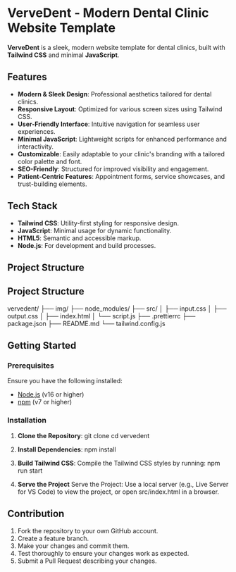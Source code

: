 # VerveDent - Modern Dental Clinic Website Template

**VerveDent** is a sleek, modern website template for dental clinics, built with **Tailwind CSS** and minimal **JavaScript**.


## Features

- **Modern & Sleek Design**: Professional aesthetics tailored for dental clinics.
- **Responsive Layout**: Optimized for various screen sizes using Tailwind CSS.
- **User-Friendly Interface**: Intuitive navigation for seamless user experiences.
- **Minimal JavaScript**: Lightweight scripts for enhanced performance and interactivity.
- **Customizable**: Easily adaptable to your clinic's branding with a tailored color palette and font.
- **SEO-Friendly**: Structured for improved visibility and engagement.
- **Patient-Centric Features**: Appointment forms, service showcases, and trust-building elements.

## Tech Stack

- **Tailwind CSS**: Utility-first styling for responsive design.
- **JavaScript**: Minimal usage for dynamic functionality.
- **HTML5**: Semantic and accessible markup.
- **Node.js**: For development and build processes.

## Project Structure

## Project Structure

vervedent/
├── img/
├── node_modules/
├── src/
│   ├── input.css
│   ├── output.css
│   ├── index.html
│   └── script.js
├── .prettierrc
├── package.json
├── README.md
└── tailwind.config.js

## Getting Started

### Prerequisites

Ensure you have the following installed:

- [Node.js](https://nodejs.org/) (v16 or higher)
- [npm](https://www.npmjs.com/) (v7 or higher)

### Installation

1. **Clone the Repository**:
   git clone <your repo>
   cd vervedent

2. **Install Dependencies**:
   npm install

3. **Build Tailwind CSS**:
   Compile the Tailwind CSS styles by running:
   npm run start

4. **Serve the Project**
   Serve the Project:
   Use a local server (e.g., Live Server for VS Code) to view the project, or open src/index.html in a browser.

## Contribution
1. Fork the repository to your own GitHub account.
2. Create a feature branch.
3. Make your changes and commit them.
4. Test thoroughly to ensure your changes work as expected.
5. Submit a Pull Request describing your changes.




